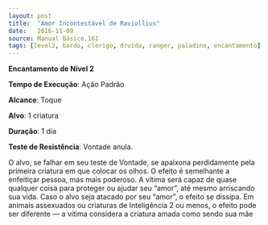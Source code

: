 ```yaml
---
layout: post
title:  "Amor Incontestável de Raviollius"
date:   2016-11-09
source: Manual Básico.161
tags: [level2, bardo, clerigo, druida, ranger, paladino, encantamento]
---
```


**Encantamento de Nível 2**

**Tempo de Execução**: Ação Padrão

**Alcance**: Toque

**Alvo**: 1 criatura

**Duração**: 1 dia

**Teste de Resistência**: Vontade anula.

O alvo, se falhar em seu teste de Vontade, se apaixona perdidamente pela primeira criatura em que colocar os olhos. O efeito é semelhante a enfeitiçar pessoa, mas mais poderoso. A vítima será capaz de quase qualquer coisa para proteger ou ajudar seu “amor”, até mesmo arriscando sua vida.
Caso o alvo seja atacado por seu “amor”, o efeito se dissipa.
Em animais assexuados ou criaturas de Inteligência 2 ou menos, o efeito pode ser diferente — a vítima considera a criatura amada como sendo sua mãe